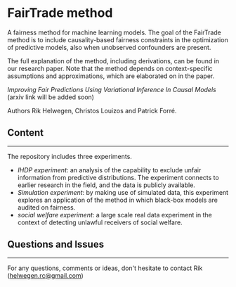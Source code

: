 # FairTrade method

A fairness method for machine learning models.
The goal of the FairTrade method is to include causality-based fairness constraints in the optimization of predictive models, also when unobserved confounders are present.


The full explanation of the method, including derivations, can be found in our research paper. Note that the method depends on context-specific assumptions and approximations, which are elaborated on in the paper.

<em>Improving Fair Predictions Using Variational Inference In Causal Models</em>
 (arxiv link will be added soon)

Authors Rik Helwegen, Christos Louizos and Patrick Forré.


## Content
---
The repository includes three experiments.
- <em>IHDP experiment</em>: an analysis of the capability to exclude unfair information from predictive distributions. The experiment connects to earlier research in the field, and the data is publicly available.
- <em>Simulation experiment</em>: by making use of simulated data, this experiment explores an application of the method in which black-box models are audited on fairness.
- <em>social welfare experiment</em>: a large scale real data experiment in the context of detecting unlawful receivers of social welfare.  

## Questions and Issues
---
For any questions, comments or ideas, don't hesitate to contact Rik (helwegen.rc@gmail.com)

